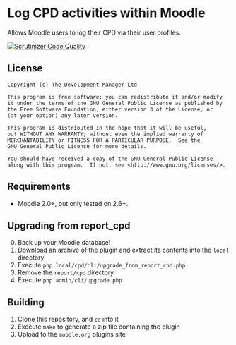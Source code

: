 Log CPD activities within Moodle
================================

Allows Moodle users to log their CPD via their user profiles.

[![Scrutinizer Code Quality](https://scrutinizer-ci.com/g/LukeCarrier/moodle-local_cpd/badges/quality-score.png?b=master)](https://scrutinizer-ci.com/g/LukeCarrier/moodle-local_cpd/?branch=master)

License
-------

    Copyright (c) The Development Manager Ltd

    This program is free software: you can redistribute it and/or modify
    it under the terms of the GNU General Public License as published by
    the Free Software Foundation, either version 3 of the License, or
    (at your option) any later version.

    This program is distributed in the hope that it will be useful,
    but WITHOUT ANY WARRANTY; without even the implied warranty of
    MERCHANTABILITY or FITNESS FOR A PARTICULAR PURPOSE.  See the
    GNU General Public License for more details.

    You should have received a copy of the GNU General Public License
    along with this program.  If not, see <http://www.gnu.org/licenses/>.

Requirements
------------

* Moodle 2.0+, but only tested on 2.6+.

Upgrading from report_cpd
-------------------------

0. Back up your Moodle database!
1. Download an archive of the plugin and extract its contents into the ```local``` directory
2. Execute ```php local/cpd/cli/upgrade_from_report_cpd.php```
3. Remove the ```report/cpd``` directory
4. Execute ```php admin/cli/upgrade.php```

Building
--------

1. Clone this repository, and ````cd```` into it
2. Execute ````make```` to generate a zip file containing the plugin
3. Upload to the ````moodle.org```` plugins site
